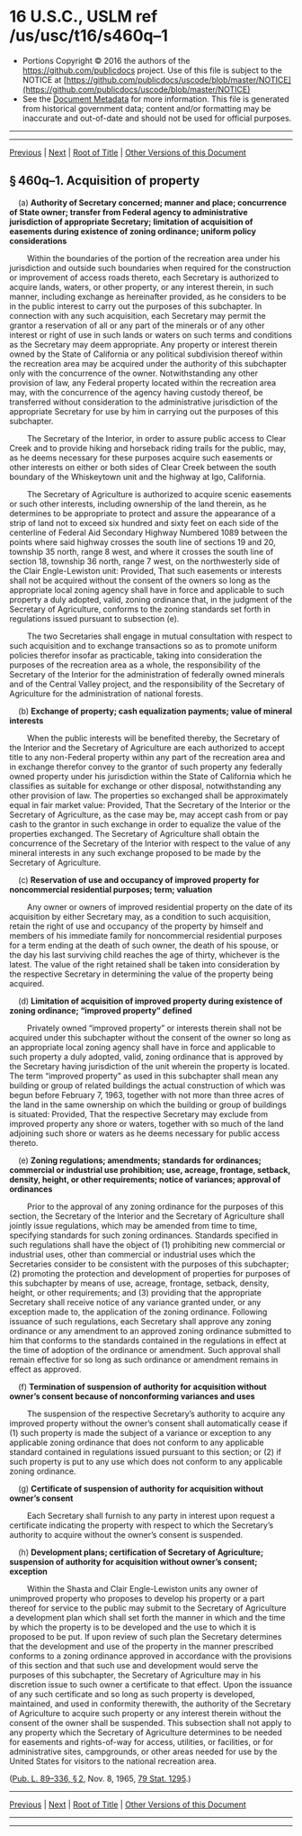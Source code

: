 ---
---

# 16 U.S.C., USLM ref /us/usc/t16/s460q–1

* Portions Copyright © 2016 the authors of the https://github.com/publicdocs project.
  Use of this file is subject to the NOTICE at [https://github.com/publicdocs/uscode/blob/master/NOTICE](https://github.com/publicdocs/uscode/blob/master/NOTICE)
* See the [Document Metadata](././../../../../..//README.md) for more information.
  This file is generated from historical government data; content and/or formatting may be inaccurate and out-of-date and should not be used for official purposes.

----------
----------

[Previous](./../../../../..//us/usc/t16/ch1/schLXXV/m__us_usc_t16_s460q.md) | [Next](./../../../../..//us/usc/t16/ch1/schLXXV/m__us_usc_t16_s460q–2.md) | [Root of Title](./../../../../../) | [Other Versions of this Document](https://publicdocs.github.io/go/links?ns=uslm&ref=%2Fus%2Fusc%2Ft16%2Fs460q%E2%80%931)

## § 460q–1. Acquisition of property

    (a) __Authority of Secretary concerned; manner and place; concurrence of State owner; transfer from Federal agency to administrative jurisdiction of appropriate Secretary; limitation of acquisition of easements during existence of zoning ordinance; uniform policy considerations__ 

        Within the boundaries of the portion of the recreation area under his jurisdiction and outside such boundaries when required for the construction or improvement of access roads thereto, each Secretary is authorized to acquire lands, waters, or other property, or any interest therein, in such manner, including exchange as hereinafter provided, as he considers to be in the public interest to carry out the purposes of this subchapter. In connection with any such acquisition, each Secretary may permit the grantor a reservation of all or any part of the minerals or of any other interest or right of use in such lands or waters on such terms and conditions as the Secretary may deem appropriate. Any property or interest therein owned by the State of California or any political subdivision thereof within the recreation area may be acquired under the authority of this subchapter only with the concurrence of the owner. Notwithstanding any other provision of law, any Federal property located within the recreation area may, with the concurrence of the agency having custody thereof, be transferred without consideration to the administrative jurisdiction of the appropriate Secretary for use by him in carrying out the purposes of this subchapter.

        The Secretary of the Interior, in order to assure public access to Clear Creek and to provide hiking and horseback riding trails for the public, may, as he deems necessary for these purposes acquire such easements or other interests on either or both sides of Clear Creek between the south boundary of the Whiskeytown unit and the highway at Igo, California.

        The Secretary of Agriculture is authorized to acquire scenic easements or such other interests, including ownership of the land therein, as he determines to be appropriate to protect and assure the appearance of a strip of land not to exceed six hundred and sixty feet on each side of the centerline of Federal Aid Secondary Highway Numbered 1089 between the points where said highway crosses the south line of sections 19 and 20, township 35 north, range 8 west, and where it crosses the south line of section 18, township 36 north, range 7 west, on the northwesterly side of the Clair Engle-Lewiston unit: Provided, That such easements or interests shall not be acquired without the consent of the owners so long as the appropriate local zoning agency shall have in force and applicable to such property a duly adopted, valid, zoning ordinance that, in the judgment of the Secretary of Agriculture, conforms to the zoning standards set forth in regulations issued pursuant to subsection (e).

        The two Secretaries shall engage in mutual consultation with respect to such acquisition and to exchange transactions so as to promote uniform policies therefor insofar as practicable, taking into consideration the purposes of the recreation area as a whole, the responsibility of the Secretary of the Interior for the administration of federally owned minerals and of the Central Valley project, and the responsibility of the Secretary of Agriculture for the administration of national forests.

    (b) __Exchange of property; cash equalization payments; value of mineral interests__ 

        When the public interests will be benefited thereby, the Secretary of the Interior and the Secretary of Agriculture are each authorized to accept title to any non-Federal property within any part of the recreation area and in exchange therefor convey to the grantor of such property any federally owned property under his jurisdiction within the State of California which he classifies as suitable for exchange or other disposal, notwithstanding any other provision of law. The properties so exchanged shall be approximately equal in fair market value: Provided, That the Secretary of the Interior or the Secretary of Agriculture, as the case may be, may accept cash from or pay cash to the grantor in such exchange in order to equalize the value of the properties exchanged. The Secretary of Agriculture shall obtain the concurrence of the Secretary of the Interior with respect to the value of any mineral interests in any such exchange proposed to be made by the Secretary of Agriculture.

    (c) __Reservation of use and occupancy of improved property for noncommercial residential purposes; term; valuation__ 

        Any owner or owners of improved residential property on the date of its acquisition by either Secretary may, as a condition to such acquisition, retain the right of use and occupancy of the property by himself and members of his immediate family for noncommercial residential purposes for a term ending at the death of such owner, the death of his spouse, or the day his last surviving child reaches the age of thirty, whichever is the latest. The value of the right retained shall be taken into consideration by the respective Secretary in determining the value of the property being acquired.

    (d) __Limitation of acquisition of improved property during existence of zoning ordinance; “improved property” defined__ 

        Privately owned “improved property” or interests therein shall not be acquired under this subchapter without the consent of the owner so long as an appropriate local zoning agency shall have in force and applicable to such property a duly adopted, valid, zoning ordinance that is approved by the Secretary having jurisdiction of the unit wherein the property is located. The term “improved property” as used in this subchapter shall mean any building or group of related buildings the actual construction of which was begun before February 7, 1963, together with not more than three acres of the land in the same ownership on which the building or group of buildings is situated: Provided, That the respective Secretary may exclude from improved property any shore or waters, together with so much of the land adjoining such shore or waters as he deems necessary for public access thereto.

    (e) __Zoning regulations; amendments; standards for ordinances; commercial or industrial use prohibition; use, acreage, frontage, setback, density, height, or other requirements; notice of variances; approval of ordinances__ 

        Prior to the approval of any zoning ordinance for the purposes of this section, the Secretary of the Interior and the Secretary of Agriculture shall jointly issue regulations, which may be amended from time to time, specifying standards for such zoning ordinances. Standards specified in such regulations shall have the object of (1) prohibiting new commercial or industrial uses, other than commercial or industrial uses which the Secretaries consider to be consistent with the purposes of this subchapter; (2) promoting the protection and development of properties for purposes of this subchapter by means of use, acreage, frontage, setback, density, height, or other requirements; and (3) providing that the appropriate Secretary shall receive notice of any variance granted under, or any exception made to, the application of the zoning ordinance. Following issuance of such regulations, each Secretary shall approve any zoning ordinance or any amendment to an approved zoning ordinance submitted to him that conforms to the standards contained in the regulations in effect at the time of adoption of the ordinance or amendment. Such approval shall remain effective for so long as such ordinance or amendment remains in effect as approved.

    (f) __Termination of suspension of authority for acquisition without owner’s consent because of nonconforming variances and uses__ 

        The suspension of the respective Secretary’s authority to acquire any improved property without the owner’s consent shall automatically cease if (1) such property is made the subject of a variance or exception to any applicable zoning ordinance that does not conform to any applicable standard contained in regulations issued pursuant to this section; or (2) if such property is put to any use which does not conform to any applicable zoning ordinance.

    (g) __Certificate of suspension of authority for acquisition without owner’s consent__ 

        Each Secretary shall furnish to any party in interest upon request a certificate indicating the property with respect to which the Secretary’s authority to acquire without the owner’s consent is suspended.

    (h) __Development plans; certification of Secretary of Agriculture; suspension of authority for acquisition without owner’s consent; exception__ 

        Within the Shasta and Clair Engle-Lewiston units any owner of unimproved property who proposes to develop his property or a part thereof for service to the public may submit to the Secretary of Agriculture a development plan which shall set forth the manner in which and the time by which the property is to be developed and the use to which it is proposed to be put. If upon review of such plan the Secretary determines that the development and use of the property in the manner prescribed conforms to a zoning ordinance approved in accordance with the provisions of this section and that such use and development would serve the purposes of this subchapter, the Secretary of Agriculture may in his discretion issue to such owner a certificate to that effect. Upon the issuance of any such certificate and so long as such property is developed, maintained, and used in conformity therewith, the authority of the Secretary of Agriculture to acquire such property or any interest therein without the consent of the owner shall be suspended. This subsection shall not apply to any property which the Secretary of Agriculture determines to be needed for easements and rights-of-way for access, utilities, or facilities, or for administrative sites, campgrounds, or other areas needed for use by the United States for visitors to the national recreation area.

([Pub. L. 89–336, § 2][/us/pl/89/336/s2], Nov. 8, 1965, [79 Stat. 1295][/us/stat/79/1295].)

----------

[Previous](./../../../../..//us/usc/t16/ch1/schLXXV/m__us_usc_t16_s460q.md) | [Next](./../../../../..//us/usc/t16/ch1/schLXXV/m__us_usc_t16_s460q–2.md) | [Root of Title](./../../../../../) | [Other Versions of this Document](https://publicdocs.github.io/go/links?ns=uslm&ref=%2Fus%2Fusc%2Ft16%2Fs460q%E2%80%931)

----------
----------

[/us/pl/89/336/s2]: https://publicdocs.github.io/go/links?ns=uslm&ref=%2Fus%2Fpl%2F89%2F336%2Fs2
[/us/stat/79/1295]: https://publicdocs.github.io/go/links?ns=uslm&ref=%2Fus%2Fstat%2F79%2F1295


